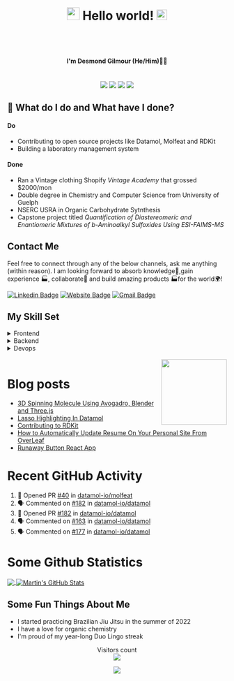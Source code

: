 <div align="center">
 <h1 style="display: inline-block;"><img src="https://github.com/TheDudeThatCode/TheDudeThatCode/blob/master/Assets/Hi.gif" width="29px"> Hello world!&nbsp;<img src="https://github.com/TheDudeThatCode/TheDudeThatCode/blob/master/Assets/Earth.gif" width="24px"><h1>
   <h4 style="display: inline-block;">I'm Desmond Gilmour (He/Him)🧬🦠<h4> 
</div>

<p align="center">
  <img src="https://img.shields.io/badge/last%20major%20release-mar.%201997-important" />
  <img src="https://img.shields.io/badge/unminified%20size-5%20feet%206%20inches-informational" />
  <img src="https://img.shields.io/badge/vulnerabilities-high-critical" />
  <img src="https://img.shields.io/badge/code%20quality-A%20for%20effort-success" />
</p>


## 🌱 What do I do and What have I done?
    
#### Do
- Contributing to open source projects like Datamol, Molfeat and RDKit
- Building a laboratory management system
    
#### Done
- Ran a Vintage clothing Shopify *Vintage Academy* that grossed $2000/mon
- Double degree in Chemistry and Computer Science from University of Guelph
- NSERC USRA in Organic Carbohydrate Sytnthesis
- Capstone project titled *Quantification of Diastereomeric and Enantiomeric Mixtures of b-Aminoalkyl Sulfoxides Using ESI-FAIMS-MS*

## Contact Me

Feel free to connect through any of the below channels, ask me anything (within reason). I am looking forward to absorb knowledge🧠,gain experience 🏭, collaborate🤝 and build amazing products 🏭for the world🌍!

[![Linkedin Badge](https://img.shields.io/badge/-desmondgilmour-blue?style=flat&logo=Linkedin&logoColor=white&link=https://www.linkedin.com/in/desmond-gilmour-886b3a128/)](https://www.linkedin.com/in/desmond-gilmour-886b3a128/)
[![Website Badge](https://img.shields.io/badge/-desmondgilmour.com-47CCCC?style=flat&logo=Google-Chrome&logoColor=white&link=https://desmondgilmour.com)](https://desmondgilmour.com)
[![Gmail Badge](https://img.shields.io/badge/-desmondgilmour-c14438?style=flat&logo=Gmail&logoColor=white&link=desmondgilmour@gmail.com)](mailto:desmondgilmour@gmail.com)

## My Skill Set  

<details>
  <summary>Frontend</summary>
<div align="center">  
<a href="https://reactjs.org/" target="_blank"><img style="margin: 10px" src="https://profilinator.rishav.dev/skills-assets/react-original-wordmark.svg" alt="React" height="50" /></a>  
<a href="https://getbootstrap.com/docs/3.4/javascript/" target="_blank"><img style="margin: 10px" src="https://profilinator.rishav.dev/skills-assets/bootstrap-plain.svg" alt="Bootstrap" height="50" /></a>  
<a href="https://www.w3schools.com/css/" target="_blank"><img style="margin: 10px" src="https://profilinator.rishav.dev/skills-assets/css3-original-wordmark.svg" alt="CSS3" height="50" /></a>  
<a href="https://en.wikipedia.org/wiki/HTML5" target="_blank"><img style="margin: 10px" src="https://profilinator.rishav.dev/skills-assets/html5-original-wordmark.svg" alt="HTML5" height="50" /></a>  
<a href="https://www.typescriptlang.org/" target="_blank"><img style="margin: 10px" src="https://profilinator.rishav.dev/skills-assets/typescript-original.svg" alt="TypeScript" height="50" /></a>  
<a href="https://www.tailwindcss.com/" target="_blank"><img style="margin: 10px" src="https://profilinator.rishav.dev/skills-assets/tailwindcss.svg" alt="Tailwind CSS" height="50" /></a>  
<a href="https://mui.com/" target="_blank"><img style="margin: 10px" src="https://profilinator.rishav.dev/skills-assets/mui.png" alt="Material UI" height="50" /></a>  
<a href="https://nextjs.org/" target="_blank"><img style="margin: 10px" src="https://profilinator.rishav.dev/skills-assets/nextjs.png" alt="NextJS" height="50" /></a>  
<a href="https://www.javascript.com/" target="_blank"><img style="margin: 10px" src="https://profilinator.rishav.dev/skills-assets/javascript-original.svg" alt="JavaScript" height="50" /></a>  
</div>
</details>
 
<details>
  <summary>Backend</summary>
<div align="center">  
<a href="https://www.cplusplus.com/" target="_blank"><img style="margin: 10px" src="https://profilinator.rishav.dev/skills-assets/cplusplus-original.svg" alt="C++" height="50" /></a>  
<a href="https://www.mongodb.com/" target="_blank"><img style="margin: 10px" src="https://profilinator.rishav.dev/skills-assets/mongodb-original-wordmark.svg" alt="MongoDB" height="50" /></a>  
<a href="https://nodejs.org/" target="_blank"><img style="margin: 10px" src="https://profilinator.rishav.dev/skills-assets/nodejs-original-wordmark.svg" alt="Node.js" height="50" /></a>  
<a href="https://www.nginx.com/" target="_blank"><img style="margin: 10px" src="https://profilinator.rishav.dev/skills-assets/nginx-original.svg" alt="Nginx" height="50" /></a>  
<a href="https://www.python.org/" target="_blank"><img style="margin: 10px" src="https://profilinator.rishav.dev/skills-assets/python-original.svg" alt="Python" height="50" /></a>  
<a href="https://expressjs.com/" target="_blank"><img style="margin: 10px" src="https://profilinator.rishav.dev/skills-assets/express-original-wordmark.svg" alt="Express.js" height="50" /></a>  
<a href="https://github.com/" target="_blank"><img style="margin: 10px" src="https://profilinator.rishav.dev/skills-assets/git-scm-icon.svg" alt="Git" height="50" /></a>  
<a href="https://www.mysql.com/" target="_blank"><img style="margin: 10px" src="https://profilinator.rishav.dev/skills-assets/mysql-original-wordmark.svg" alt="MySQL" height="50" /></a>  
<a href="https://pytorch.org/" target="_blank"><img style="margin: 10px" src="https://profilinator.rishav.dev/skills-assets/pytorch-icon.svg" alt="pytorch" height="50" /></a>  
<a href="https://graphql.org/" target="_blank"><img style="margin: 10px" src="https://profilinator.rishav.dev/skills-assets/graphql.png" alt="GraphQL" height="50" /></a>  
<a href="https://www.java.com/" target="_blank"><img style="margin: 10px" src="https://profilinator.rishav.dev/skills-assets/java-original-wordmark.svg" alt="Java" height="50" /></a>  
<a href="https://www.cprogramming.com/" target="_blank"><img style="margin: 10px" src="https://profilinator.rishav.dev/skills-assets/c-original.svg" alt="C" height="50" /></a>  
</div>
</details>
 
<details>
  <summary>Devops</summary>
<div align="center">  
<a href="https://aws.amazon.com/" target="_blank"><img style="margin: 10px" src="https://profilinator.rishav.dev/skills-assets/amazonwebservices-original-wordmark.svg" alt="AWS" height="50" /></a>  
<a href="https://www.linux.org/" target="_blank"><img style="margin: 10px" src="https://profilinator.rishav.dev/skills-assets/linux-original.svg" alt="Linux" height="50" /></a>  
<a href="https://github.com/" target="_blank"><img style="margin: 10px" src="https://profilinator.rishav.dev/skills-assets/git-scm-icon.svg" alt="Git" height="50" /></a>  
<a href="https://www.gnu.org/software/bash/" target="_blank"><img style="margin: 10px" src="https://profilinator.rishav.dev/skills-assets/gnu_bash-icon.svg" alt="Bash" height="50" /></a>  
<a href="https://www.docker.com/" target="_blank"><img style="margin: 10px" src="https://profilinator.rishav.dev/skills-assets/docker-original-wordmark.svg" alt="Docker" height="50" /></a>  
</div>
</details>
<br/>  

<img align='right' src='https://github.com/Rishit-dagli/Rishit-dagli/blob/master/images/octocat-anime.gif' width='150'>

# Blog posts
<!-- BLOG-POST-LIST:START -->
- [3D Spinning Molecule Using Avogadro, Blender and Three.js](https://dev.to/dessygil/3d-spinning-molecule-using-avogadro-blender-and-threejs-2ai9)
- [Lasso Highlighting In Datamol](https://dev.to/dessygil/lasso-highlighting-in-datamol-36l3)
- [Contributing to RDKit](https://dev.to/dessygil/contributing-to-rdkit-379b)
- [How to Automatically Update Resume On Your Personal Site From OverLeaf](https://dev.to/dessygil/how-to-automatically-update-resume-on-your-personal-site-from-overleaf-1fld)
- [Runaway Button React App](https://dev.to/dessygil/runaway-button-react-app-1eae)
<!-- BLOG-POST-LIST:END -->
    
# Recent GitHub Activity 
<!--START_SECTION:activity-->
1. 💪 Opened PR [#40](https://github.com/datamol-io/molfeat/pull/40) in [datamol-io/molfeat](https://github.com/datamol-io/molfeat)
2. 🗣 Commented on [#182](https://github.com/datamol-io/datamol/issues/182) in [datamol-io/datamol](https://github.com/datamol-io/datamol)
3. 💪 Opened PR [#182](https://github.com/datamol-io/datamol/pull/182) in [datamol-io/datamol](https://github.com/datamol-io/datamol)
4. 🗣 Commented on [#163](https://github.com/datamol-io/datamol/issues/163) in [datamol-io/datamol](https://github.com/datamol-io/datamol)
5. 🗣 Commented on [#177](https://github.com/datamol-io/datamol/issues/177) in [datamol-io/datamol](https://github.com/datamol-io/datamol)
<!--END_SECTION:activity-->
    
# Some Github Statistics 
    
<a href="https://github.com/dessygil/dessygil">
  <img align="center" src="https://github-readme-stats.vercel.app/api/top-langs/?username=dessygil&hide=java,html,tex&title_color=ffffff&text_color=c9cacc&icon_color=2bbc8a&bg_color=1d1f21&langs_count=3" />
</a>
<a href="https://github.com/dessygil/dessygil">
  <img align="center" src="https://github-readme-stats.vercel.app/api?username=dessygil&show_icons=true&line_height=27&count_private=true&title_color=ffffff&text_color=c9cacc&icon_color=2bbc8a&bg_color=1d1f21" alt="Martin's GitHub Stats" />
</a>

## Some Fun Things About Me
- I started practicing Brazilian Jiu Jitsu in the summer of 2022
- I have a love for organic chemistry
- I'm proud of my year-long Duo Lingo streak

<p align="center"> 
  Visitors count<br>
  <img src="https://profile-counter.glitch.me/dessygil/count.svg" />
</p>

<p align="center">
  <img src="https://capsule-render.vercel.app/api?type=waving&color=gradient&height=60&section=footer&width=100"/>
</p>


<!---
dessygil/dessygil is a ✨ special ✨ repository because its `README.md` (this file) appears on your GitHub profile.
You can click the Preview link to take a look at your changes.
--->
